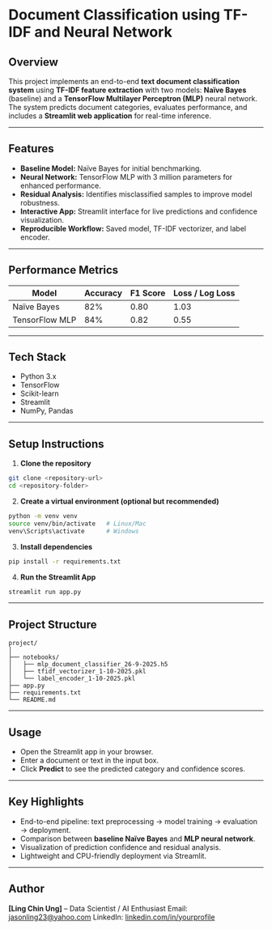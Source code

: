 # Document Classification using TF-IDF and Neural Network

## Overview
This project implements an end-to-end **text document classification system** using **TF-IDF feature extraction** with two models: **Naïve Bayes** (baseline) and a **TensorFlow Multilayer Perceptron (MLP)** neural network. The system predicts document categories, evaluates performance, and includes a **Streamlit web application** for real-time inference.

---

## Features
- **Baseline Model:** Naïve Bayes for initial benchmarking.
- **Neural Network:** TensorFlow MLP with 3 million parameters for enhanced performance.
- **Residual Analysis:** Identifies misclassified samples to improve model robustness.
- **Interactive App:** Streamlit interface for live predictions and confidence visualization.
- **Reproducible Workflow:** Saved model, TF-IDF vectorizer, and label encoder.

---

## Performance Metrics

| Model             | Accuracy | F1 Score | Loss / Log Loss |
|------------------|----------|----------|----------------|
| Naïve Bayes       | 82%      | 0.80     | 1.03           |
| TensorFlow MLP    | 84%      | 0.82     | 0.55           |

---

## Tech Stack
- Python 3.x
- TensorFlow
- Scikit-learn
- Streamlit
- NumPy, Pandas

---

## Setup Instructions

1. **Clone the repository**
```bash
git clone <repository-url>
cd <repository-folder>
```

2. **Create a virtual environment (optional but recommended)**
```bash
python -m venv venv
source venv/bin/activate   # Linux/Mac
venv\Scripts\activate      # Windows
```

3. **Install dependencies**
```bash
pip install -r requirements.txt
```

4. **Run the Streamlit App**
```bash
streamlit run app.py
```

---

## Project Structure

```
project/
│
├── notebooks/
│   ├── mlp_document_classifier_26-9-2025.h5
│   ├── tfidf_vectorizer_1-10-2025.pkl
│   └── label_encoder_1-10-2025.pkl
├── app.py
├── requirements.txt
└── README.md
```

---

## Usage
- Open the Streamlit app in your browser.
- Enter a document or text in the input box.
- Click **Predict** to see the predicted category and confidence scores.

---

## Key Highlights
- End-to-end pipeline: text preprocessing → model training → evaluation → deployment.
- Comparison between **baseline Naïve Bayes** and **MLP neural network**.
- Visualization of prediction confidence and residual analysis.
- Lightweight and CPU-friendly deployment via Streamlit.

---

## Author
**[Ling Chin Ung]** – Data Scientist / AI Enthusiast
Email: jasonling23@yahoo.com
LinkedIn: [linkedin.com/in/yourprofile](https://linkedin.com/in/yourprofile)
